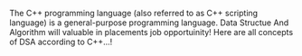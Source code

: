 The C++ programming language (also referred to as C++ scripting language) is a general-purpose programming language.
Data Structue And Algorithm will valuable in placements job opportuinity!
Here are all concepts of DSA according to C++...!
